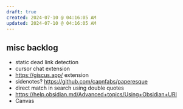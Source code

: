 ```yaml
---
draft: true
created: 2024-07-10 @ 04:16:05 AM
updated: 2024-07-10 @ 04:16:05 AM
---
```


## misc backlog

- static dead link detection
- cursor chat extension
- https://giscus.app/ extension
- sidenotes? https://github.com/capnfabs/paperesque
- direct match in search using double quotes
- https://help.obsidian.md/Advanced+topics/Using+Obsidian+URI
- Canvas
